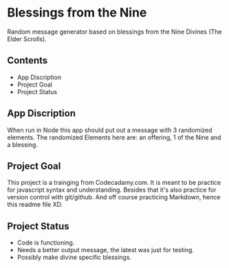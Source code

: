 # Blessings from the Nine

Random message generator based on blessings from the Nine Divines (The Elder Scrolls).

## Contents

* App Discription
* Project Goal
* Project Status

## App Discription

When run in Node this app should put out a message with 3 randomized elements.
The randomized Elements here are: an offering, 1 of the Nine and a blessing.

## Project Goal

This project is a trainging from Codecadamy.com.
It is meant to be practice for javascript syntax and understanding.
Besides that it's also practice for version control with git/github.
And off course practicing Markdown, hence this readme file XD.

## Project Status

* Code is functioning.
* Needs a better output message, the latest was just for testing.
* Possibly make divine specific blessings.
